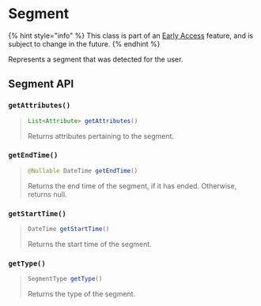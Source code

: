 # Segment

{% hint style="info" %}
This class is part of an [Early Access](../../../../appendix/feature-production-readiness.md) feature, and is subject to change in the future.
{% endhint %}

Represents a segment that was detected for the user.

## Segment API



### `getAttributes()`

> ```java
> List<Attribute> getAttributes()
> ```
>
> Returns attributes pertaining to the segment.

### `getEndTime()`

> ```java
> @Nullable DateTime getEndTime()
> ```
>
> Returns the end time of the segment, if it has ended. Otherwise, returns null.

### `getStartTime()`

> ```java
> DateTime getStartTime()
> ```
>
> Returns the start time of the segment.

### `getType()`

> ```java
> SegmentType getType()
> ```
>
> Returns the type of the segment.
